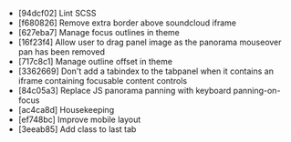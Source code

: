* [94dcf02] Lint SCSS
* [f680826] Remove extra border above soundcloud iframe
* [627eba7] Manage focus outlines in theme
* [16f23f4] Allow user to drag panel image as the panorama mouseover pan has been removed
* [717c8c1] Manage outline offset in theme
* [3362669] Don't add a tabindex to the tabpanel when it contains an iframe containing focusable content controls
* [84c05a3] Replace JS panorama panning with keyboard panning-on-focus
* [ac4ca8d] Housekeeping
* [ef748bc] Improve mobile layout
* [3eeab85] Add class to last tab
